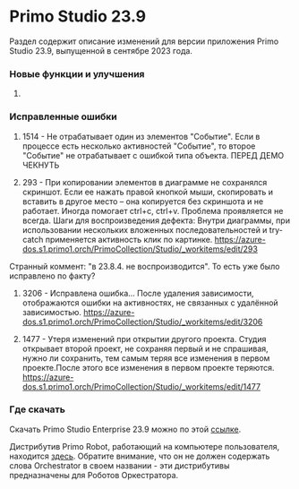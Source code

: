 # Primo Studio 23.9
Раздел содержит описание изменений для версии приложения Primo Studio 23.9, выпущенной в сентябре 2023 года.

### Новые функции и улучшения

1. 

### Исправленные ошибки

1. 1514 - Не отрабатывает один из элементов "Событие". Если в процессе есть несколько активностей "Событие", то второе "Событие" не отрабатывает с ошибкой типа объекта.
ПЕРЕД ДЕМО ЧЕКНУТЬ

1. 293 - При копировании элементов в диаграмме не сохранялся скриншот. Если ее нажать правой кнопкой мыши, скопировать и вставить в другое место – она копируется без скриншота и не работает. Иногда помогает ctrl+c, ctrl+v. Проблема проявляется не всегда.
Шаги для воспроизведения дефекта:
Внутри диаграммы, при использовании нескольких вложенных последовательностей и try-catch применяется активность клик по картинке.
https://azure-dos.s1.primo1.orch/PrimoCollection/Studio/_workitems/edit/293

Странный коммент: "в 23.8.4. не воспроизводится". То есть уже было исправлено по факту?


1. 3206 - Исправлена ошибка...    После удаления зависимости, отображаются ошибки на активностях, не связанных с удалённой зависимостью. 
https://azure-dos.s1.primo1.orch/PrimoCollection/Studio/_workitems/edit/3206

1. 1477 -  Утеря изменений при открытии другого проекта. Студия открывает второй проект, не сохраняя первый и не спрашивая, нужно ли сохранить, тем самым теряя все изменения в первом проекте.После этого все изменения в первом проекте теряются.
https://azure-dos.s1.primo1.orch/PrimoCollection/Studio/_workitems/edit/1477







### Где скачать 
Скачать Primo Studio Enterprise 23.9 можно по этой [ссылке](https://disk.primo-rpa.ru/index.php/s/primo?path=%2FRelease%2FStudio).

Дистрибутив Primo Robot, работающий на компьютере пользователя, находится [здесь](https://disk.primo-rpa.ru/index.php/s/primo?path=%2FRelease%2FRobot). Обратите внимание, что он не должен содержать слова Orchestrator в своем названии - эти дистрибутивы предназначены для Роботов Оркестратора.
